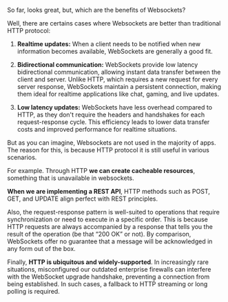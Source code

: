 
So far, looks great, but, which are the benefits of Websockets?

Well, there are certains cases where Websockets are better than traditional HTTP protocol:

1. **Realtime updates:** When a client needs to be notified when new information becomes available, WebSockets are generally a good fit. 
    
2. **Bidirectional communication:** WebSockets provide low latency bidirectional communication, allowing instant data transfer between the client and server. Unlike HTTP, which requires a new request for every server response, WebSockets maintain a persistent connection, making them ideal for realtime applications like chat, gaming, and live updates.
    
3. **Low latency updates:** WebSockets have less overhead compared to HTTP, as they don't require the headers and handshakes for each request-response cycle. This efficiency leads to lower data transfer costs and improved performance for realtime situations.


But as you can imagine, Websockets are not used in the majority of apps. The reason for this, is because HTTP protocol it is still useful in various scenarios.

For example. Through HTTP **we can create cacheable resources**, something that is unavailable in websockets.

**When we are implementing a REST API**, HTTP methods such as POST, GET, and UPDATE align perfect with REST principles.

Also, the request-response pattern is well-suited to operations that require synchronization or need to execute in a specific order. This is because HTTP requests are always accompanied by a response that tells you the result of the operation (be that “200 OK” or not). By comparison, WebSockets offer no guarantee that a message will be acknowledged in any form out of the box.

Finally, **HTTP is ubiquitous and widely-supported**. In increasingly rare situations, misconfigured our outdated enterprise firewalls can interfere with the WebSocket upgrade handshake, preventing a connection from being established. In such cases, a fallback to HTTP streaming or long polling is required.


